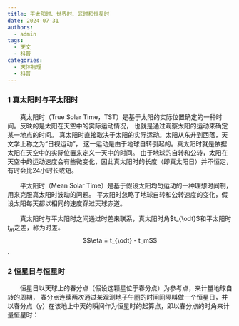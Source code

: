 ```yaml
---
title: 平太阳时、世界时、区时和恒星时
date: 2024-07-31
authors:
  - admin
tags:
  - 天文
  - 科普
categories:
  - 天体物理
  - 科普
---
```


### 1 真太阳时与平太阳时

&emsp;&emsp;真太阳时（True Solar Time，TST）是基于太阳的实际位置确定的一种时间。反映的是太阳在天空中的实际运动情况，
也就是通过观察太阳的运动来确定某一地点的时间。 真太阳时直接取决于太阳的实际运动。太阳从东升到西落，天文学上称之为“日视运动”，
这一运动是由于地球自转引起的。真太阳时就是依据太阳在天空中的实际位置来定义一天中的时间。
由于地球的自转和公转，太阳在天空中的运动速度会有些微变化，因此真太阳时的长度（即真太阳日）并不恒定，有时会比24小时长或短。

&emsp;&emsp;平太阳时（Mean Solar Time）是基于假设太阳均匀运动的一种理想时间制，用来克服真太阳时波动的问题。
平太阳时忽略了地球自转和公转速度的变化，假设太阳每天都以相同的速度穿过天球赤道。

&emsp;&emsp;真太阳时与平太阳时之间通过时差来联系，真太阳时角$t_{\odt}$和平太阳时$t_m$之差，称为时差。
$$\eta = t_{\odt} - t_m$$.

### 2 恒星日与恒星时

&emsp;&emsp;恒星日以天球上的春分点（假设这颗星位于春分点）为参考点，来计量地球自转的周期，
春分点连续两次通过某观测地子午圈的时间间隔叫做一个恒星日，并以春分点（$\gamma$）在该地上中天的瞬间作为恒星时的起算点，即以春分点的时角来计量恒星时：


